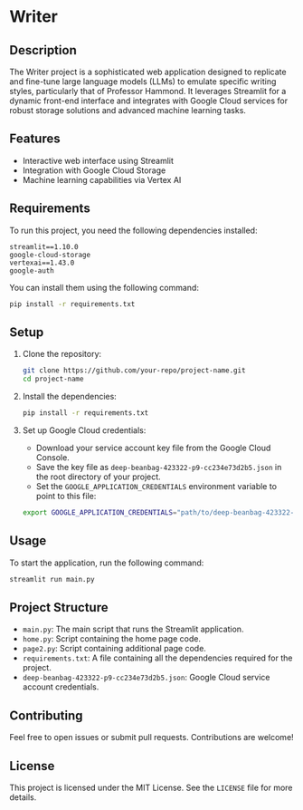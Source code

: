 
# Writer

## Description
The Writer project is a sophisticated web application designed to replicate and fine-tune large language models (LLMs) to emulate specific writing styles, particularly that of Professor Hammond. It leverages Streamlit for a dynamic front-end interface and integrates with Google Cloud services for robust storage solutions and advanced machine learning tasks.

## Features
- Interactive web interface using Streamlit
- Integration with Google Cloud Storage
- Machine learning capabilities via Vertex AI

## Requirements
To run this project, you need the following dependencies installed:

```plaintext
streamlit==1.10.0
google-cloud-storage
vertexai==1.43.0
google-auth
```

You can install them using the following command:

```sh
pip install -r requirements.txt
```

## Setup
1. Clone the repository:

    ```sh
    git clone https://github.com/your-repo/project-name.git
    cd project-name
    ```

2. Install the dependencies:

    ```sh
    pip install -r requirements.txt
    ```

3. Set up Google Cloud credentials:
    - Download your service account key file from the Google Cloud Console.
    - Save the key file as `deep-beanbag-423322-p9-cc234e73d2b5.json` in the root directory of your project.
    - Set the `GOOGLE_APPLICATION_CREDENTIALS` environment variable to point to this file:

    ```sh
    export GOOGLE_APPLICATION_CREDENTIALS="path/to/deep-beanbag-423322-p9-cc234e73d2b5.json"
    ```

## Usage
To start the application, run the following command:

```sh
streamlit run main.py
```

## Project Structure
- `main.py`: The main script that runs the Streamlit application.
- `home.py`: Script containing the home page code.
- `page2.py`: Script containing additional page code.
- `requirements.txt`: A file containing all the dependencies required for the project.
- `deep-beanbag-423322-p9-cc234e73d2b5.json`: Google Cloud service account credentials.

## Contributing
Feel free to open issues or submit pull requests. Contributions are welcome!

## License
This project is licensed under the MIT License. See the `LICENSE` file for more details.

